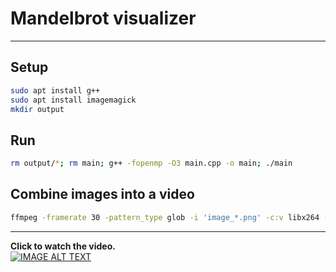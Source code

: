 # Mandelbrot visualizer
---

## Setup

```bash
sudo apt install g++
sudo apt install imagemagick
mkdir output
```

## Run
```bash
rm output/*; rm main; g++ -fopenmp -O3 main.cpp -o main; ./main
```

## Combine images into a video

```bash
ffmpeg -framerate 30 -pattern_type glob -i 'image_*.png' -c:v libx264 -pix_fmt yuv420p out.mp4
  ```
  ---
  
  **Click to watch the video.**  
  [![IMAGE ALT TEXT](./frame.png)](http://www.youtube.com/watch?v=6KapQf8ZErs)
